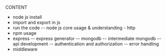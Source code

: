 CONTENT
-  node js install
-  import and export in js
-  run the code
-- node js core usage & understanding - http
-  npm usage
-  express
-- express generator
-- mongodb
-- intermediate mongodb
-- api development
-- authentication and authorization
-- error handling
-  middleware
